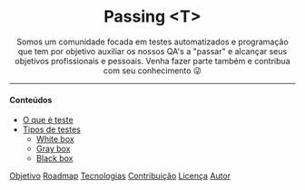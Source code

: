 <h1 align="center"> Passing &lt;T&gt;</h1>

<p align="center">Somos um comunidade focada em testes automatizados e programação que tem por objetivo auxiliar os nossos QA's a "passar" e alcançar seus objetivos profissionais e pessoais. Venha fazer parte também e contribua com seu conhecimento 😜 </p>

<hr>
<h4>Conteúdos</h4>

 * [O que é teste](#conceito-de-teste)
 * [Tipos de testes]()
   * [White box](#white-box)
   * [Gray box](#gray-box)
   * [Black box](#black-box) 
<p>
 <a href="#objetivo">Objetivo</a> 
 <a href="#roadmap">Roadmap</a> 
 <a href="#tecnologias">Tecnologias</a> 
 <a href="#contribuicao">Contribuição</a>  
 <a href="#licenc-a">Licença</a> 
 <a href="#autor">Autor</a>
</p>


